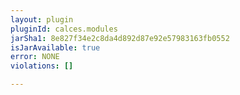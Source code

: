 ```yaml
---
layout: plugin
pluginId: calces.modules
jarSha1: 8e827f34e2c8da4d892d87e92e57983163fb0552
isJarAvailable: true
error: NONE
violations: []

---
```

